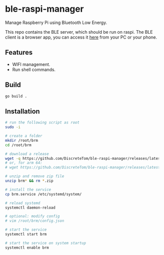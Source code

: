 # ble-raspi-manager

Manage Raspberry Pi using Bluetooth Low Energy.

This repo contains the BLE server, which should be run on raspi. The BLE client is a browser app, you can access it [here](https://discretetom.github.io/Omnitrix/ble-raspi-manager/) from your PC or your phone.

## Features

- WIFI management.
- Run shell commands.

## Build

```bash
go build .
```

## Installation

```bash
# run the following script as root
sudo -i

# create a folder
mkdir /root/brm
cd /root/brm

# download a release
wget -q https://github.com/DiscreteTom/ble-raspi-manager/releases/latest/download/brm-arm.zip
# or, for arm 64:
# wget https://github.com/DiscreteTom/ble-raspi-manager/releases/latest/download/brm-arm64.zip

# unzip and remove zip file
unzip brm* && rm *.zip

# install the service
cp brm.service /etc/systemd/system/

# reload systemd
systemctl daemon-reload

# optional: modify config
# vim /root/brm/config.json

# start the service
systemctl start brm

# start the service on system startup
systemctl enable brm
```
